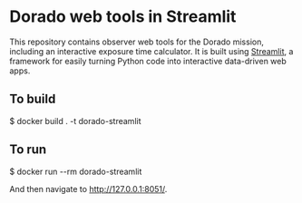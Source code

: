 # Dorado web tools in Streamlit

This repository contains observer web tools for the Dorado mission, including
an interactive exposure time calculator. It is built using
[Streamlit](https://streamlit.io), a framework for easily turning Python code
into interactive data-driven web apps.

## To build

$ docker build . -t dorado-streamlit

## To run

$ docker run --rm dorado-streamlit

And then navigate to http://127.0.0.1:8051/.
